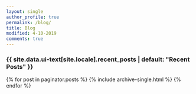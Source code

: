 ```yaml
---
layout: single
author_profile: true
permalink: /blog/
title: Blog
modified: 4-10-2019
comments: true
---
```


<h3 class="archive__subtitle">{{ site.data.ui-text[site.locale].recent_posts | default: "Recent Posts" }}</h3>

{% for post in paginator.posts %}
  {% include archive-single.html %}
{% endfor %}
